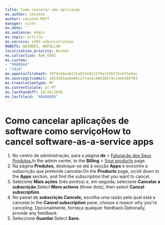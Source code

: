 ```yaml
---
title: Como cancelar uma aplicação
ms.author: cmcatee
author: cmcatee-MSFT
manager: scotv
ms.date: ''
ms.audience: Admin
ms.topic: article
ms.service: o365-administration
ROBOTS: NOINDEX, NOFOLLOW
localization_priority: Normal
ms.collection: Adm_O365
ms.custom:
- "9000566"
- "2424"
ms.openlocfilehash: f974c84ea6231a012e8212f4e115b235cbf1e4ac
ms.sourcegitcommit: ad2d185aa9e08c27c4a1c4803b679cc4e6305703
ms.translationtype: MT
ms.contentlocale: pt-PT
ms.lasthandoff: 10/16/2020
ms.locfileid: "48488856"
---
```

# <a name="how-to-cancel-software-as-a-service-apps"></a><span data-ttu-id="924ab-102">Como cancelar aplicações de software como serviço</span><span class="sxs-lookup"><span data-stu-id="924ab-102">How to cancel software-as-a-service apps</span></span>

1. <span data-ttu-id="924ab-103">No centro de administração, para a página **de**  >  [Faturação dos Seus Produtos.](https://go.microsoft.com/fwlink/p/?linkid=842054)</span><span class="sxs-lookup"><span data-stu-id="924ab-103">In the admin center, to the **Billing** > [Your products](https://go.microsoft.com/fwlink/p/?linkid=842054) page.</span></span>
2. <span data-ttu-id="924ab-104">Na página **Produtos,** desloque-se até à secção **Apps** e encontre a subscrição que pretende cancelar.</span><span class="sxs-lookup"><span data-stu-id="924ab-104">On the **Products** page, scroll down to the **Apps** section, and find the subscription that you want to cancel.</span></span> 
3. <span data-ttu-id="924ab-105">Selecione **Mais ações** (três pontos) e, em seguida, selecione **Cancelar a subscrição**.</span><span class="sxs-lookup"><span data-stu-id="924ab-105">Select **More actions** (three dots), then select **Cancel subscription**.</span></span>
4. <span data-ttu-id="924ab-106">No painel de **subscrição Cancele,** escolha uma razão pela qual está a cancelar.</span><span class="sxs-lookup"><span data-stu-id="924ab-106">In the **Cancel subscription** pane, choose a reason why you're canceling.</span></span> <span data-ttu-id="924ab-107">Opcionalmente, forneça qualquer feedback.</span><span class="sxs-lookup"><span data-stu-id="924ab-107">Optionally, provide any feedback.</span></span>
5. <span data-ttu-id="924ab-108">Seleccione **Guardar**.</span><span class="sxs-lookup"><span data-stu-id="924ab-108">Select **Save**.</span></span>